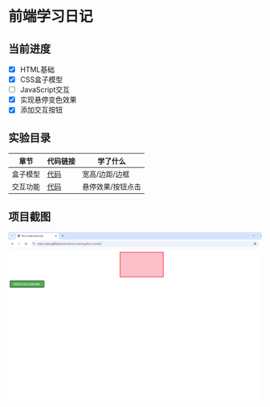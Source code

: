 # 前端学习日记

## 当前进度
- [x] HTML基础  
- [x] CSS盒子模型  
- [ ] JavaScript交互
- [x] 实现悬停变色效果  
- [x] 添加交互按钮  

## 实验目录
| 章节       | 代码链接                   | 学了什么               |
|------------|---------------------------|----------------------|
| 盒子模型   | [代码](box-model/)        | 宽高/边距/边框       |
| 交互功能   | [代码](box-model/)        | 悬停效果/按钮点击     |  
## 项目截图  
![效果预览](images/preview.png)  
